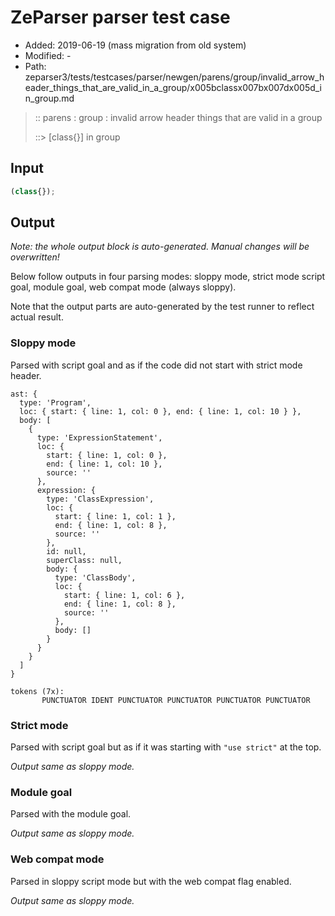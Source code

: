 # ZeParser parser test case

- Added: 2019-06-19 (mass migration from old system)
- Modified: -
- Path: zeparser3/tests/testcases/parser/newgen/parens/group/invalid_arrow_header_things_that_are_valid_in_a_group/x005bclassx007bx007dx005d_in_group.md

> :: parens : group : invalid arrow header things that are valid in a group
>
> ::> [class{}] in group

## Input

`````js
(class{});
`````

## Output

_Note: the whole output block is auto-generated. Manual changes will be overwritten!_

Below follow outputs in four parsing modes: sloppy mode, strict mode script goal, module goal, web compat mode (always sloppy).

Note that the output parts are auto-generated by the test runner to reflect actual result.

### Sloppy mode

Parsed with script goal and as if the code did not start with strict mode header.

`````
ast: {
  type: 'Program',
  loc: { start: { line: 1, col: 0 }, end: { line: 1, col: 10 } },
  body: [
    {
      type: 'ExpressionStatement',
      loc: {
        start: { line: 1, col: 0 },
        end: { line: 1, col: 10 },
        source: ''
      },
      expression: {
        type: 'ClassExpression',
        loc: {
          start: { line: 1, col: 1 },
          end: { line: 1, col: 8 },
          source: ''
        },
        id: null,
        superClass: null,
        body: {
          type: 'ClassBody',
          loc: {
            start: { line: 1, col: 6 },
            end: { line: 1, col: 8 },
            source: ''
          },
          body: []
        }
      }
    }
  ]
}

tokens (7x):
       PUNCTUATOR IDENT PUNCTUATOR PUNCTUATOR PUNCTUATOR PUNCTUATOR
`````

### Strict mode

Parsed with script goal but as if it was starting with `"use strict"` at the top.

_Output same as sloppy mode._

### Module goal

Parsed with the module goal.

_Output same as sloppy mode._

### Web compat mode

Parsed in sloppy script mode but with the web compat flag enabled.

_Output same as sloppy mode._
